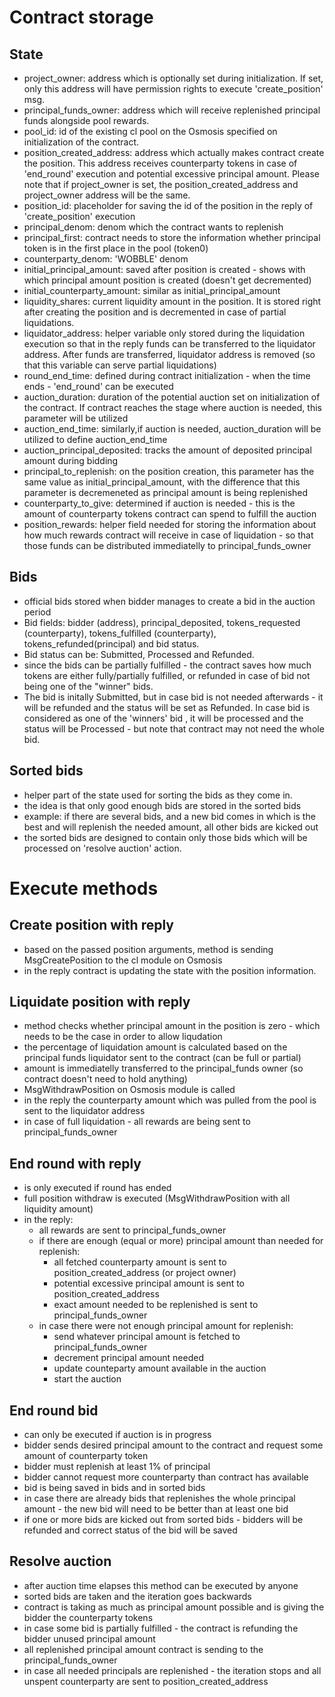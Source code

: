 # Contract storage

## State
- project_owner: address which is optionally set during initialization. If set, only this address will have permission rights to execute 'create_position' msg.
- principal_funds_owner: address which will receive replenished principal funds alongside pool rewards.
- pool_id: id of the existing cl pool on the Osmosis specified on initialization of the contract.
- position_created_address: address which actually makes contract create the position. This address receives counterparty tokens in case of 'end_round' execution and potential excessive principal amount. Please note that if project_owner is set, the position_created_address and project_owner address will be the same.
- position_id: placeholder for saving the id of the position in the reply of 'create_position' execution
- principal_denom: denom which the contract wants to replenish
- principal_first: contract needs to store the information whether principal token is in the first place in the pool (token0) 
- counterparty_denom: 'WOBBLE' denom
- initial_principal_amount: saved after position is created - shows with which principal amount position is created (doesn't get decremented)
- initial_counterparty_amount: similar as initial_principal_amount
- liquidity_shares: current liquidity amount in the position. It is stored right after creating the position and is decremented in case of partial liquidations.
- liquidator_address: helper variable only stored during the liquidation execution so that in the reply funds can be transferred to the liquidator address. After funds are transferred, liquidator address is removed (so that this variable can serve partial liquidations)
- round_end_time: defined during contract initialization - when the time ends - 'end_round' can be executed 
- auction_duration: duration of the potential auction set on initialization of the contract. If contract reaches the stage where auction is needed, this parameter will be utilized
- auction_end_time: similarly,if auction is needed, auction_duration will be utilized to define auction_end_time
- auction_principal_deposited: tracks the amount of deposited principal amount during bidding
- principal_to_replenish: on the position creation, this parameter has the same value as initial_principal_amount, with the difference that this parameter is decremeneted as principal amount is being replenished
- counterparty_to_give: determined if auction is needed - this is the amount of counterparty tokens contract can spend to fulfill the auction
- position_rewards: helper field needed for storing the information about how much rewards contract will receive in case of liquidation - so that those funds can be distributed immediatelly to principal_funds_owner

## Bids
 - official bids stored when bidder manages to create a bid in the auction period
 - Bid fields: bidder (address), principal_deposited, tokens_requested (counterparty), tokens_fulfilled (counterparty), tokens_refunded(principal) and bid status.
 - Bid status can be: Submitted, Processed and Refunded.
 - since the bids can be partially fulfilled - the contract saves how much tokens are either fully/partially fulfilled, or refunded in case of bid not being one of the "winner" bids.
 - The bid is initally Submitted, but in case bid is not needed afterwards - it will be refunded and the status will be set as Refunded. In case bid is considered as one of the 'winners' bid , it will be processed and the status will be Processed - but note that contract may not need the whole bid. 

## Sorted bids
 - helper part of the state used for sorting the bids as they come in.
 - the idea is that only good enough bids are stored in the sorted bids
 - example: if there are several bids, and a new bid comes in which is the best and will replenish the needed amount, all other bids are kicked out
 - the sorted bids are designed to contain only those bids which will be processed on 'resolve auction' action.

# Execute methods

## Create position with reply
 - based on the passed position arguments, method is sending MsgCreatePosition to the cl module on Osmosis
 - in the reply contract is updating the state with the position information.

## Liquidate position with reply
 - method checks whether principal amount in the position is zero - which needs to be the case in order to allow liqudation
 - the percentage of liquidation amount is calculated based on the principal funds liquidator sent to the contract (can be full or partial)
 - amount is immediatelly transferred to the principal_funds owner (so contract doesn't need to hold anything)
 - MsgWithdrawPosition on Osmosis module is called
 - in the reply the counterparty amount which was pulled from the pool is sent to the liquidator address
 - in case of full liquidation - all rewards are being sent to principal_funds_owner

## End round with reply
 - is only executed if round has ended
 - full position withdraw is executed (MsgWithdrawPosition with all liquidity amount)
 - in the reply:
   - all rewards are sent to principal_funds_owner
   - if there are enough (equal or more) principal amount than needed for replenish:
     - all fetched counterparty amount is sent to position_created_address (or project owner)
     - potential excessive principal amount is sent to position_created_address
     - exact amount needed to be replenished is sent to principal_funds_owner
   - in case there were not enough principal amount for replenish:
     - send whatever principal amount is fetched to principal_funds_owner
     - decrement principal amount needed 
     - update counteparty amount available in the auction
     - start the auction

## End round bid
 - can only be executed if auction is in progress
 - bidder sends desired principal amount to the contract and request some amount of counterparty token
 - bidder must replenish at least 1% of principal
 - bidder cannot request more counterparty than contract has available
 - bid is being saved in bids and in sorted bids 
 - in case there are already bids that replenishes the whole principal amount - the new bid will need to be better than at least one bid
 - if one or more bids are kicked out from sorted bids - bidders will be refunded and correct status of the bid will be saved

## Resolve auction
 - after auction time elapses this method can be executed by anyone
 - sorted bids are taken and the iteration goes backwards
 - contract is taking as much as principal amount possible and is giving the bidder the counterparty tokens
 - in case some bid is partially fulfilled - the contract is refunding the bidder unused principal amount
 - all replenished principal amount contract is sending to the principal_funds_owner
 - in case all needed principals are replenished - the iteration stops and all unspent counterparty are sent to position_created_address




